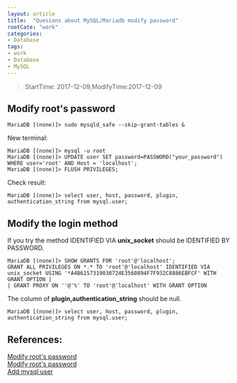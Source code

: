 ```yaml
---
layout: article
title:  "Quesions about MySQL/Mariadb modify password"
rootCate: "work"
categories:
- Database
tags:
- work
- Database
- MySQL
---
```


> StartTime: 2017-12-09,ModifyTime:2017-12-09

<!---more--->

## Modify root's password
```
MariaDB [(none)]> sudo mysqld_safe --skip-grant-tables &
```
New terminal:
```
MariaDB [(none)]> mysql -u root
MariaDB [(none)]> UPDATE user SET password=PASSWORD("your_password") WHERE user='root' AND Host = 'localhost';
MariaDB [(none)]> FLUSH PRIVILEGES;
```
Check result:
```
MariaDB [(none)]> select user, host, password, plugin, authentication_string from mysql.user;
```
## Modify the login method
If you try the method
IDENTIFIED VIA  **unix_socket**  should be IDENTIFIED BY PASSWORD.
```
MariaDB [(none)]> SHOW GRANTS FOR 'root'@'localhost';
GRANT ALL PRIVILEGES ON *.* TO 'root'@'localhost' IDENTIFIED VIA unix_socket USING '*A4B6157319038724E3560894F7F932C8886EBFCF' WITH GRANT OPTION |
| GRANT PROXY ON ''@'%' TO 'root'@'localhost' WITH GRANT OPTION
```

The column of **plugin,authentication_string** should be null.
```
MariaDB [(none)]> select user, host, password, plugin, authentication_string from mysql.user;

```

## References:  
[Modify root's password](http://www.cnblogs.com/wangs/p/3346767.html)  
[Modify root's password](https://www.digitalocean.com/community/tutorials/how-to-reset-your-mysql-or-mariadb-root-password)  
[Add mysql user](http://www.jianshu.com/p/ae78ce8d8e14)
